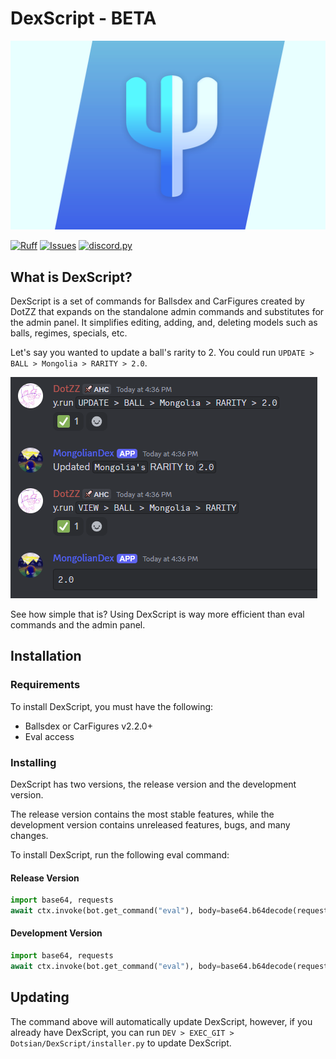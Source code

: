 # DexScript - BETA

![DexScript Banner](assets/DexScriptPromo.png)

[![Ruff](https://github.com/Dotsian/DexScript/actions/workflows/ruff.yml/badge.svg)](https://github.com/Dotsian/DexScript/actions/workflows/ruff.yml)
[![Issues](https://img.shields.io/github/issues/Dotsian/DexScript)](https://github.com/Dotsian/DexScript/issues)
[![discord.py](https://img.shields.io/badge/discord-py-blue.svg)](https://github.com/Rapptz/discord.py)

## What is DexScript?

DexScript is a set of commands for Ballsdex and CarFigures created by DotZZ that expands on the standalone admin commands and substitutes for the admin panel. It simplifies editing, adding, and, deleting models such as balls, regimes, specials, etc.

Let's say you wanted to update a ball's rarity to 2. You could run `UPDATE > BALL > Mongolia > RARITY > 2.0`.

![Updating rarity showcase](assets/screenshots/showcase1.png)

See how simple that is? Using DexScript is way more efficient than eval commands and the admin panel.

## Installation

### Requirements

To install DexScript, you must have the following:

* Ballsdex or CarFigures v2.2.0+
* Eval access

### Installing

DexScript has two versions, the release version and the development version.

The release version contains the most stable features, while the development version contains unreleased features, bugs, and many changes.

To install DexScript, run the following eval command:

#### Release Version

```py
import base64, requests
await ctx.invoke(bot.get_command("eval"), body=base64.b64decode(requests.get("https://api.github.com/repos/Dotsian/DexScript/contents/installer.py").json()["content"]).decode())
```

#### Development Version

```py
import base64, requests
await ctx.invoke(bot.get_command("eval"), body=base64.b64decode(requests.get("https://api.github.com/repos/Dotsian/DexScript/contents/DexScript/github/installer.py", {"ref": "dev"}).json()["content"]).decode())
```

## Updating

The command above will automatically update DexScript, however, if you already have DexScript, you can run `DEV > EXEC_GIT > Dotsian/DexScript/installer.py` to update DexScript.
